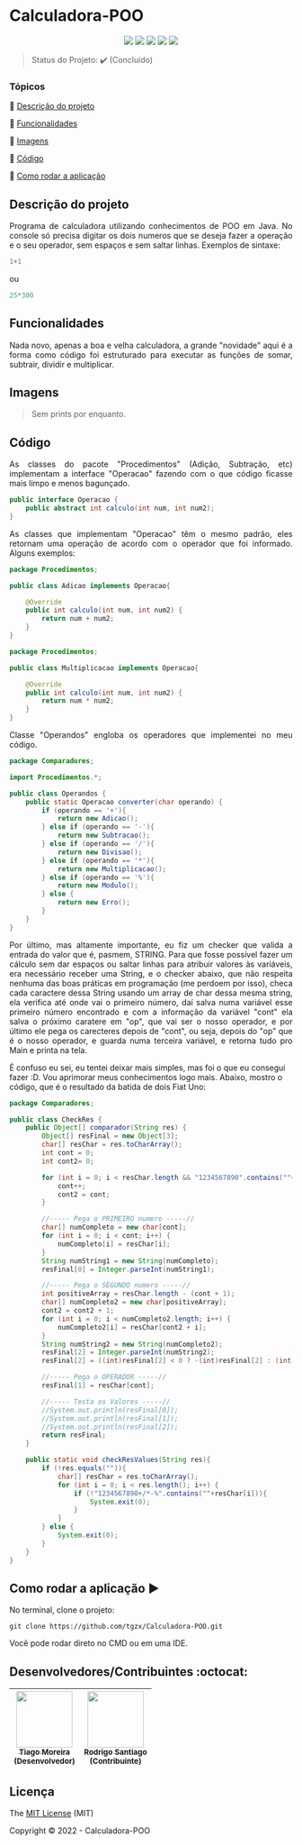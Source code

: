 <h1>Calculadora-POO</h1> 

<p align="center">
  <img src="http://img.shields.io/static/v1?label=Java&message=1.8.0_291&color=orange&style=for-the-badge&logo=java"/>
  <img src="http://img.shields.io/static/v1?label=ANSI&message=A%20little%20bitter&color=blue&style=for-the-badge&logo=ANSI"/>
  <img src="http://img.shields.io/static/v1?label=TESTES&message=%3E100&color=GREEN&style=for-the-badge"/>
  <img src="http://img.shields.io/static/v1?label=STATUS&message=CONCLUIDO&color=GREEN&style=for-the-badge"/>
  <img src="http://img.shields.io/static/v1?label=License&message=MIT&color=green&style=for-the-badge"/>
</p>

> Status do Projeto: :heavy_check_mark: (Concluído)

### Tópicos 

:small_blue_diamond: [Descrição do projeto](#descrição-do-projeto)

:small_blue_diamond: [Funcionalidades](#funcionalidades)

:small_blue_diamond: [Imagens](#imagens)

:small_blue_diamond: [Código](#código)

:small_blue_diamond: [Como rodar a aplicação](#como-rodar-a-aplicação-arrow_forward)


## Descrição do projeto 

<p align="justify">
  Programa de calculadora utilizando conhecimentos de POO em Java. No console só precisa digitar os dois numeros que se deseja fazer a operação e o seu operador, sem espaços e sem saltar linhas. Exemplos de sintaxe: 
</p>

~~~java
1+1
~~~
ou
~~~java
25*300
~~~

## Funcionalidades
<p align="justify">
  Nada novo, apenas a boa e velha calculadora, a grande "novidade" aqui é a forma como código foi estruturado para executar as funções de somar, subtrair, dividir e multiplicar.
</p>

## Imagens

> Sem prints por enquanto.

## Código
<p align="justify">
  As classes do pacote "Procedimentos" (Adição, Subtração, etc) implementam a interface "Operacao" fazendo com o que código ficasse mais limpo e menos bagunçado.
  </p>
  
~~~java
public interface Operacao {
    public abstract int calculo(int num, int num2);
}
~~~

<p align="justify">
  As classes que implementam "Operacao" têm o mesmo padrão, eles retornam uma operação de acordo com o operador que foi informado. Alguns exemplos:
  </p>
  
~~~java
package Procedimentos;

public class Adicao implements Operacao{

    @Override
    public int calculo(int num, int num2) {
        return num + num2;
    }
}
~~~

~~~java
package Procedimentos;

public class Multiplicacao implements Operacao{

    @Override
    public int calculo(int num, int num2) {
        return num * num2;
    }
}
~~~

<p align="justify">
  Classe "Operandos" engloba os operadores que implementei no meu código.
  </p>
  
~~~java
package Comparadores;

import Procedimentos.*;

public class Operandos {
    public static Operacao converter(char operando) {
        if (operando == '+'){
            return new Adicao();
        } else if (operando == '-'){
            return new Subtracao();
        } else if (operando == '/'){
            return new Divisao();
        } else if (operando == '*'){
            return new Multiplicacao();
        } else if (operando == '%'){
            return new Modulo();
        } else {
            return new Erro();
        }
    }
}
~~~

<p align="justify">
  Por último, mas altamente importante, eu fiz um checker que valida a entrada do valor que é, pasmem, STRING. Para que fosse possível fazer um cálculo sem dar espaços ou saltar linhas para atribuir valores às variáveis, era necessário receber uma String, e o checker abaixo, que não respeita nenhuma das boas práticas em programação (me perdoem por isso), checa cada caractere dessa String usando um array de char dessa mesma string, ela verifica até onde vai o primeiro número, daí salva numa variável esse primeiro número encontrado e com a informação da variável "cont" ela salva o próximo caratere em "op", que vai ser o nosso operador, e por último ele pega os carecteres depois de "cont", ou seja, depois do "op" que é o nosso operador, e guarda numa terceira variável, e retorna tudo pro Main e printa na tela. 
  
  É confuso eu sei, eu tentei deixar mais simples, mas foi o que eu consegui fazer :D. Vou aprimorar meus conhecimentos logo mais. Abaixo, mostro o código, que é o resultado da batida de dois Fiat Uno:
  </p>
  
~~~java
package Comparadores;

public class CheckRes {
    public Object[] comparador(String res) {
        Object[] resFinal = new Object[3];
        char[] resChar = res.toCharArray();
        int cont = 0;
        int cont2= 0;

        for (int i = 0; i < resChar.length && "1234567890".contains(""+resChar[i]); i++) {
            cont++;
            cont2 = cont;
        }

        //----- Pega o PRIMEIRO numero -----//
        char[] numCompleto = new char[cont];
        for (int i = 0; i < cont; i++) {
            numCompleto[i] = resChar[i];
        }
        String numString1 = new String(numCompleto);
        resFinal[0] = Integer.parseInt(numString1);

        //----- Pega o SEGUNDO numero -----//
        int positiveArray = resChar.length - (cont + 1);
        char[] numCompleto2 = new char[positiveArray];
        cont2 = cont2 + 1;
        for (int i = 0; i < numCompleto2.length; i++) {
            numCompleto2[i] = resChar[cont2 + i];
        }
        String numString2 = new String(numCompleto2);
        resFinal[2] = Integer.parseInt(numString2);
        resFinal[2] = ((int)resFinal[2] < 0 ? -(int)resFinal[2] : (int)resFinal[2]);

        //----- Pega o OPERADOR -----//
        resFinal[1] = resChar[cont];

        //----- Testa os Valores -----//
        //System.out.println(resFinal[0]);
        //System.out.println(resFinal[1]);
        //System.out.println(resFinal[2]);
        return resFinal;
    }

    public static void checkResValues(String res){
        if (!res.equals("")){
            char[] resChar = res.toCharArray();
            for (int i = 0; i < res.length(); i++) {
                if (!"1234567890+/*-%".contains(""+resChar[i])){
                    System.exit(0);
                }
            }
        } else {
            System.exit(0);
        }
    }
}
~~~
  
## Como rodar a aplicação :arrow_forward:

No terminal, clone o projeto: 

~~~
git clone https://github.com/tgzx/Calculadora-POO.git
~~~

Você pode rodar direto no CMD ou em uma IDE.

## Desenvolvedores/Contribuintes :octocat:

| [<img src="https://avatars.githubusercontent.com/u/82123497?v=4" width=100><br><sub>Tiago Moreira<br>(Desenvolvedor)</sub>](https://github.com/tgzx) | [<img src="https://avatars.githubusercontent.com/u/11353496?v=4" width=100><br><sub>Rodrigo Santiago<br>(Contribuinte)</sub>](https://github.com/RodrigoSantiago) |
| :---: | :---: 

## Licença 

The [MIT License]() (MIT)

Copyright :copyright: 2022 - Calculadora-POO
